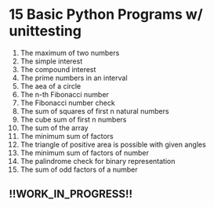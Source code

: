 # 15 Basic Python Programs w/ **unittesting**

1. The maximum of two numbers
2. The simple interest
3. The compound interest
4. The prime numbers in an interval
5. The aea of a circle
6. The n-th Fibonacci number
7. The Fibonacci number check
8. The sum of squares of first n natural numbers
9. The cube sum of first n numbers
10. The sum of the array
11. The minimum sum of factors
12. The triangle of positive area is possible with given angles
13. The minimum sum of factors of number
14. The palindrome check for binary representation
15. The sum of odd factors of a number

## **!!WORK_IN_PROGRESS!!**
